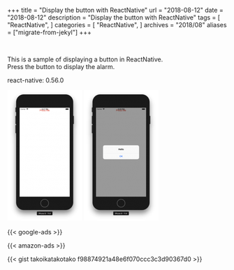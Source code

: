 +++
title = "Display the button with ReactNative"
url = "2018-08-12"
date = "2018-08-12"
description = "Display the button with ReactNative"
tags = [
    "ReactNative",
]
categories = [
    "ReactNative",
]
archives = "2018/08"
aliases = ["migrate-from-jekyl"]
+++

<br>

This is a sample of displaying a button in ReactNative.  
Press the button to display the alarm.

react-native: 0.56.0  

![alt](1.png)
![alt](2.png)

<!-- Google Ads -->
{{< google-ads >}}

<!-- Amazon Ads -->
{{< amazon-ads >}}

{{< gist takoikatakotako f98874921a48e6f070ccc3c3d90367d0 >}}

